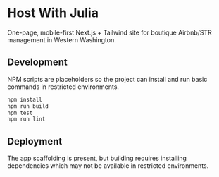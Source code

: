 # Host With Julia

One-page, mobile-first Next.js + Tailwind site for boutique Airbnb/STR management in Western Washington.

## Development

NPM scripts are placeholders so the project can install and run basic commands in restricted environments.

```bash
npm install
npm run build
npm test
npm run lint
```

## Deployment

The app scaffolding is present, but building requires installing dependencies which may not be available in restricted environments.


